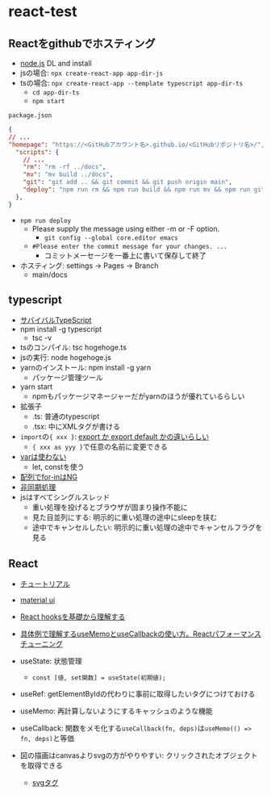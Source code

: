 # react-test

## Reactをgithubでホスティング
- [node.js](https://nodejs.org/en/) DL and install
- jsの場合: `npx create-react-app app-dir-js`
- tsの場合: `npx create-react-app --template typescript app-dir-ts`
	- `cd app-dir-ts`
	- `npm start`


`package.json`
```json
{
// ...
"homepage": "https://<GitHubアカウント名>.github.io/<GitHubリポジトリ名>/",
  "scripts": {
    // ...
    "rm": "rm -rf ../docs",
    "mv": "mv build ../docs",
    "git": "git add .. && git commit && git push origin main",
    "deploy": "npm run rm && npm run build && npm run mv && npm run git"
  },
}
```

- `npm run deploy`
	- Please supply the message using either -m or -F option.
		- `git config --global core.editor emacs`
	- `#Please enter the commit message for your changes. ...`
		- コミットメーセージを一番上に書いて保存して終了
- ホスティング: settings → Pages → Branch
	- main/docs


## typescript
- [サバイバルTypeScript](https://typescriptbook.jp/)
- npm install -g typescript
	- tsc -v
- tsのコンパイル: tsc hogehoge.ts
- jsの実行: node hogehoge.js
- yarnのインストール: npm install -g yarn
	- パッケージ管理ツール
- yarn start
	- npmもパッケージマネージャーだがyarnのほうが優れているらしい
- 拡張子
	- .ts: 普通のtypescript
	- .tsx: 中にXMLタグが書ける
- `import`の`{ xxx }`: [export か export default かの違いらしい](https://blog.bgbgbg.net/archives/4356)
	- `{ xxx as yyy }`で任意の名前に変更できる
- [varは使わない](https://typescriptbook.jp/reference/values-types-variables/vars-problems)
	- let, constを使う
- [配列でfor-inはNG](https://typescriptbook.jp/reference/values-types-variables/array/how-to-loop-an-array)
- [非同期処理](https://jsprimer.net/basic/async/)
- jsはすべてシングルスレッド
	- 重い処理を投げるとブラウザが固まり操作不能に
	- 見た目並列にする: 明示的に重い処理の途中にsleepを挟む
	- 途中でキャンセルしたい: 明示的に重い処理の途中でキャンセルフラグを見る

## React
- [チュートリアル](https://ja.reactjs.org/tutorial/tutorial.html)
- [material ui](https://v4.mui.com/)
- [React hooksを基礎から理解する](https://qiita.com/seira/items/f063e262b1d57d7e78b4)
- [具体例で理解するuseMemoとuseCallbackの使い方。Reactパフォーマンスチューニング](https://nishinatoshiharu.com/react-hooks-memo-callback/)

- useState: 状態管理
	- `const [値, set関数] = useState(初期値);`
- useRef: getElementByIdの代わりに事前に取得したいタグにつけておける
- useMemo: 再計算しないようにするキャッシュのような機能
- useCallback: 関数をメモ化する`useCallback(fn, deps)`は`useMemo(() => fn, deps)`と等価

- 図の描画はcanvasよりsvgの方がやりやすい: クリックされたオブジェクトを取得できる
	- [svgタグ](https://www.webdesignleaves.com/pr/html/svg_basic.html)
